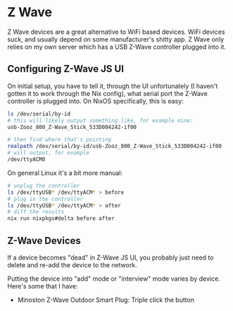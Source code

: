 # Z Wave

Z Wave devices are a great alternative to WiFi based devices. WiFi devices suck,
and usually depend on some manufacturer's shitty app. Z Wave only relies on my own
server which has a USB Z-Wave controller plugged into it.

## Configuring Z-Wave JS UI

On initial setup, you have to tell it, through the UI unfortunately
(I haven't gotten it to work through the Nix config), what serial port the Z-Wave
controller is plugged into. On NixOS specifically, this is easy:

```bash
ls /dev/serial/by-id
# this will likely output something like, for example mine:
usb-Zooz_800_Z-Wave_Stick_533D004242-if00

# then find where that's pointing
realpath /dev/serial/by-id/usb-Zooz_800_Z-Wave_Stick_533D004242-if00
# will output, for example
/dev/ttyACM0
```

On general Linux it's a bit more manual:

```bash
# unplug the controller
ls /dev/ttyUSB* /dev/ttyACM* > before
# plug in the controller
ls /dev/ttyUSB* /dev/ttyACM* > after
# diff the results
nix run nixpkgs#delta before after
```

## Z-Wave Devices

If a device becomes "dead" in Z-Wave JS UI, you probably just need to delete and re-add the device to the network.

Putting the device into "add" mode or "interview" mode varies by device. Here's some that I have:

- Minoston Z-Wave Outdoor Smart Plug: Triple click the button
